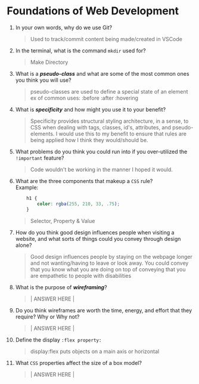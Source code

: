 # Foundations of Web Development
01. In your own words, why do we use Git?
    > Used to track/commit content being made/created in VSCode

02. In the terminal, what is the command `mkdir` used for?
    > Make Directory

03. What is a ***pseudo-class*** and what are some of the most common ones you think you will use?
    > pseudo-classes are used to define a special state of an element 
    ex of common uses: :before :after :hovering

04. What is ***specificity*** and how might you use it to your benefit?
    > Specificity provides structural styling architecture, in a sense, to CSS when dealing with tags, classes, id's, attributes, and pseudo-elements. I would use this to my benefit to ensure that rules are being applied how I think they would/should be.

05. What problems do you think you could run into if you over-utilized the `!important` feature?
    > Code wouldn't be working in the manner I hoped it would.

06. What are the three components that makeup a `CSS` rule? <br> Example:

    ```css
        h1 {
            color: rgba(255, 210, 33, .75);
        }
    ```

    > Selector, Property & Value

07. How do you think good design influences people when visiting a website, and what sorts of things could you convey through design alone?
    > Good design influences people by staying on the webpage longer and not wanting/having to leave or look away. You could convey that you know what you are doing on top of conveying that you are empathetic to people with disabilities

08. What is the purpose of ***wireframing***?
    > | ANSWER HERE |

09. Do you think wireframes are worth the time, energy, and effort that they require? Why or Why not?
    > | ANSWER HERE |

10. Define the display `:flex property:`
    > display:flex puts objects on a main axis or horizontal 

11. What `CSS` properties affect the size of a box model?
    > | ANSWER HERE |
